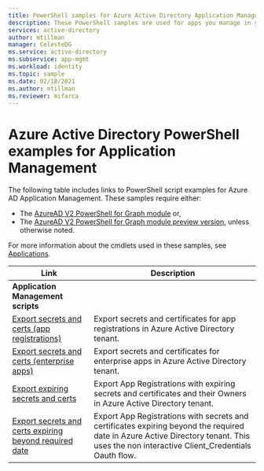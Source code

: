 ```yaml
---
title: PowerShell samples for Azure Active Directory Application Management
description: These PowerShell samples are used for apps you manage in your Azure Active Directory tenant. You can use these sample scripts to find expiration information about secrets and certificates.
services: active-directory
author: mtillman
manager: CelesteDG
ms.service: active-directory
ms.subservice: app-mgmt
ms.workload: identity
ms.topic: sample
ms.date: 02/18/2021
ms.author: mtillman
ms.reviewer: mifarca
---
```


# Azure Active Directory PowerShell examples for Application Management

The following table includes links to PowerShell script examples for Azure AD Application Management. These samples require either:

- The [AzureAD V2 PowerShell for Graph module](/powershell/azure/active-directory/install-adv2) or,
- The [AzureAD V2 PowerShell for Graph module preview version](/powershell/azure/active-directory/install-adv2?view=azureadps-2.0-preview&preserve-view=true), unless otherwise noted.

For more information about the cmdlets used in these samples, see [Applications](/powershell/module/azuread/#applications).

| Link | Description |
|---|---|
|**Application Management scripts**||
| [Export secrets and certs (app registrations)](scripts/powershell-export-all-app-registrations-secrets-and-certs.md) | Export secrets and certificates for app registrations in Azure Active Directory tenant. |
| [Export secrets and certs (enterprise apps)](scripts/powershell-export-all-enterprise-apps-secrets-and-certs.md) | Export secrets and certificates for enterprise apps in Azure Active Directory tenant. |
| [Export expiring secrets and certs](scripts/powershell-export-apps-with-expriring-secrets.md) | Export App Registrations with expiring secrets and certificates and their Owners in Azure Active Directory tenant. |
| [Export secrets and certs expiring beyond required date](scripts/powershell-export-apps-with-secrets-beyond-required.md) | Export App Registrations with secrets and certificates expiring beyond the required date in Azure Active Directory tenant. This uses the non interactive Client_Credentials Oauth flow. |
